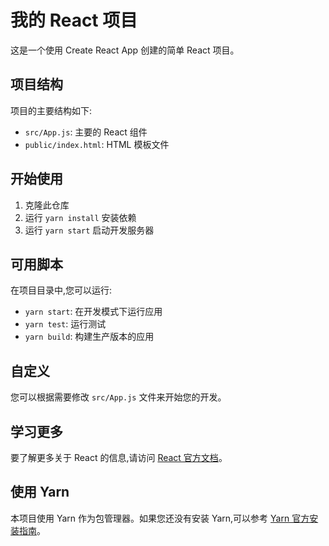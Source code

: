 # 我的 React 项目

这是一个使用 Create React App 创建的简单 React 项目。

## 项目结构

项目的主要结构如下:

- `src/App.js`: 主要的 React 组件
- `public/index.html`: HTML 模板文件

## 开始使用

1. 克隆此仓库
2. 运行 `yarn install` 安装依赖
3. 运行 `yarn start` 启动开发服务器

## 可用脚本

在项目目录中,您可以运行:

- `yarn start`: 在开发模式下运行应用
- `yarn test`: 运行测试
- `yarn build`: 构建生产版本的应用

## 自定义

您可以根据需要修改 `src/App.js` 文件来开始您的开发。

## 学习更多

要了解更多关于 React 的信息,请访问 [React 官方文档](https://reactjs.org/)。

## 使用 Yarn

本项目使用 Yarn 作为包管理器。如果您还没有安装 Yarn,可以参考 [Yarn 官方安装指南](https://classic.yarnpkg.com/en/docs/install)。